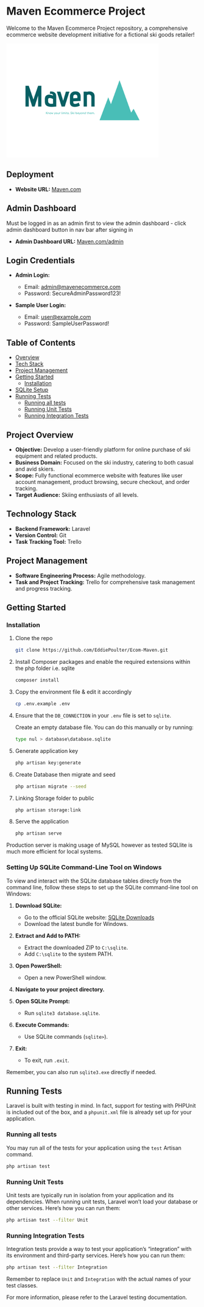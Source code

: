 # Maven Ecommerce Project

Welcome to the Maven Ecommerce Project repository, a comprehensive ecommerce website development initiative for a fictional ski goods retailer!

<img src="./public/images/maven-high-resolution-color-logo.png" width="400" height="300">

## Deployment

- **Website URL:** [Maven.com](https://220253804.cs2410-web01pvm.aston.ac.uk/Ecom-Maven-main/public/)

## Admin Dashboard 
Must be logged in as an admin first to view the admin dashboard - click admin dashboard button in nav bar after signing in

- **Admin Dashboard URL:** [Maven.com/admin](https://220253804.cs2410-web01pvm.aston.ac.uk/Ecom-Maven-main/public/redirect)

## Login Credentials

- **Admin Login:**
  - Email: admin@mavenecommerce.com
  - Password: SecureAdminPassword123!

- **Sample User Login:**
  - Email: user@example.com
  - Password: SampleUserPassword!

## Table of Contents
- [Overview](#project-overview)
- [Tech Stack](#technology-stack)
- [Project Management](#project-management)
- [Getting Started](#getting-started)
  - [Installation](#installation)
- [SQLite Setup](#setting-up-sqlite-command-line-tool-on-windows)
- [Running Tests](#running-tests)
  - [Running all tests](#running-all-tests)
  - [Running Unit Tests](#running-unit-tests)
  - [Running Integration Tests](#running-integration-tests)

## Project Overview

- **Objective:** Develop a user-friendly platform for online purchase of ski equipment and related products.
- **Business Domain:** Focused on the ski industry, catering to both casual and avid skiers.
- **Scope:** Fully functional ecommerce website with features like user account management, product browsing, secure checkout, and order tracking.
- **Target Audience:** Skiing enthusiasts of all levels.

## Technology Stack

- **Backend Framework:** Laravel
- **Version Control:** Git
- **Task Tracking Tool:** Trello <!-- (Board Link: Trello Board) -->

## Project Management

- **Software Engineering Process:** Agile methodology.
- **Task and Project Tracking:** Trello for comprehensive task management and progress tracking.

## Getting Started

### Installation

1. Clone the repo
   ```sh
   git clone https://github.com/EddiePoulter/Ecom-Maven.git
   ```
2. Install Composer packages and enable the required extensions within the php folder i.e. sqlite
   ```sh
   composer install
   ```
3. Copy the environment file & edit it accordingly
   ```sh
   cp .env.example .env
   ```
4. Ensure that the `DB_CONNECTION` in your `.env` file is set to `sqlite`.
   
   Create an empty database file. You can do this manually or by running:
   ```sh
   type nul > database\database.sqlite
   ```
5. Generate application key
   ```sh
   php artisan key:generate
   ```
6. Create Database then migrate and seed
   ```sh
   php artisan migrate --seed
   ```
7. Linking Storage folder to public
   ```sh
   php artisan storage:link
   ```
8. Serve the application
   ```sh
   php artisan serve
   ```
Production server is making usage of MySQL however as tested SQLlite is much more efficient for local systems.

### Setting Up SQLite Command-Line Tool on Windows

To view and interact with the SQLite database tables directly from the command line, follow these steps to set up the SQLite command-line tool on Windows:

1. **Download SQLite:**
   - Go to the official SQLite website: [SQLite Downloads](https://www.sqlite.org/download.html)
   - Download the latest bundle for Windows.

2. **Extract and Add to PATH:**
   - Extract the downloaded ZIP to `C:\sqlite`.
   - Add `C:\sqlite` to the system PATH.

3. **Open PowerShell:**
   - Open a new PowerShell window.

4. **Navigate to your project directory.**

5. **Open SQLite Prompt:**
   - Run `sqlite3 database.sqlite`.

6. **Execute Commands:**
   - Use SQLite commands (`sqlite>`).

7. **Exit:**
   - To exit, run `.exit`.

Remember, you can also run `sqlite3.exe` directly if needed.

## Running Tests

Laravel is built with testing in mind. In fact, support for testing with PHPUnit is included out of the box, and a `phpunit.xml` file is already set up for your application.

### Running all tests

You may run all of the tests for your application using the `test` Artisan command.

```sh
php artisan test
```

### Running Unit Tests

Unit tests are typically run in isolation from your application and its dependencies. When running unit tests, Laravel won’t load your database or other services. Here’s how you can run them:

```sh
php artisan test --filter Unit
```

### Running Integration Tests

Integration tests provide a way to test your application’s “integration” with its environment and third-party services. Here’s how you can run them:

```sh
php artisan test --filter Integration
```

Remember to replace `Unit` and `Integration` with the actual names of your test classes.

For more information, please refer to the Laravel testing documentation.
